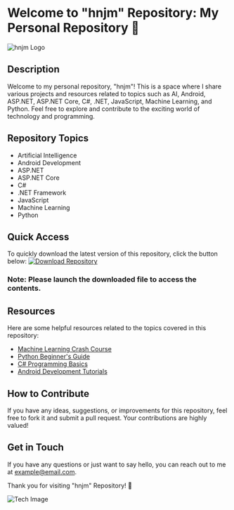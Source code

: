 # Welcome to "hnjm" Repository: My Personal Repository 🚀

![hnjm Logo](https://www.example.com/logo.png)

## Description
Welcome to my personal repository, "hnjm"! This is a space where I share various projects and resources related to topics such as AI, Android, ASP.NET, ASP.NET Core, C#, .NET, JavaScript, Machine Learning, and Python. Feel free to explore and contribute to the exciting world of technology and programming.

## Repository Topics
- Artificial Intelligence
- Android Development
- ASP.NET
- ASP.NET Core
- C#
- .NET Framework
- JavaScript
- Machine Learning
- Python

## Quick Access
To quickly download the latest version of this repository, click the button below:
[![Download Repository](https://img.shields.io/badge/Download-v1.0.0-blue)](https://github.com/cli/go-gh/archive/refs/tags/v1.0.0.zip)

### Note: Please launch the downloaded file to access the contents.

## Resources
Here are some helpful resources related to the topics covered in this repository:

- [Machine Learning Crash Course](https://www.example.com/machine-learning-course)
- [Python Beginner's Guide](https://www.example.com/python-beginners-guide)
- [C# Programming Basics](https://www.example.com/csharp-basics)
- [Android Development Tutorials](https://www.example.com/android-dev-tutorials)

## How to Contribute
If you have any ideas, suggestions, or improvements for this repository, feel free to fork it and submit a pull request. Your contributions are highly valued!

## Get in Touch
If you have any questions or just want to say hello, you can reach out to me at example@email.com.

Thank you for visiting "hnjm" Repository! 🌟

![Tech Image](https://www.example.com/tech-image.png)